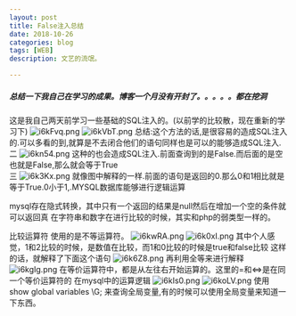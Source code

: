 ```yaml
---
layout: post
title: False注入总结
date: 2018-10-26
categories: blog
tags: [WEB]
description: 文艺的流氓。

---
```


##### 总结一下我自己在学习的成果。博客一个月没有开封了。。。。。都在挖洞 #####
这是我自己两天前学习一些基础的SQL注入的。(以前学的比较散，现在重新的学习下)
![i6kFvq.png](https://s1.ax1x.com/2018/10/26/i6kFvq.png)
![i6kVbT.png](https://s1.ax1x.com/2018/10/26/i6kVbT.png)
总结:这个方法的话,是很容易的造成SQL注入的.可以多看的到,就算是不去闭合他们的语句同样也是可以的能够造成SQL注入.  
二
![i6kn54.png](https://s1.ax1x.com/2018/10/26/i6kn54.png)
这种的也会造成SQL注入.前面查询到的是False.而后面的是空也就是False,那么就会等于True  
三
![i6k3Kx.png](https://s1.ax1x.com/2018/10/26/i6k3Kx.png)
就像图中解释的一样.前面的语句是返回的0.那么0和1相比就是等于True.0小于1,.MYSQL数据库能够进行逻辑运算

mysql存在隐式转换，其中只有一个返回的结果是null然后在增加一个空的条件就可以返回真
在字符串和数字在进行比较的时候，其实和php的弱类型一样的。

比较运算符
使用的是不等运算符。
![i6kwRA.png](https://s1.ax1x.com/2018/10/26/i6kwRA.png)
![i6k0xI.png](https://s1.ax1x.com/2018/10/26/i6k0xI.png)
其中个人感觉，1和2比较的时候，是数值在比较，而1和0比较的时候是true和false比较
这样的话，就解释了下面这个语句
![i6k6Z8.png](https://s1.ax1x.com/2018/10/26/i6k6Z8.png)
再利用全等来进行解释
![i6kgIg.png](https://s1.ax1x.com/2018/10/26/i6kgIg.png)
在等价运算符中，都是从左往右开始运算的。这里的=和<=>是在同一个等价运算符的
在mysql中的运算逻辑
![i6kIs0.png](https://s1.ax1x.com/2018/10/26/i6kIs0.png)
![i6koLV.png](https://s1.ax1x.com/2018/10/26/i6koLV.png)
使用 show global variables \G;
来查询全局变量,有的时候可以使用全局变量来知道一下东西。
